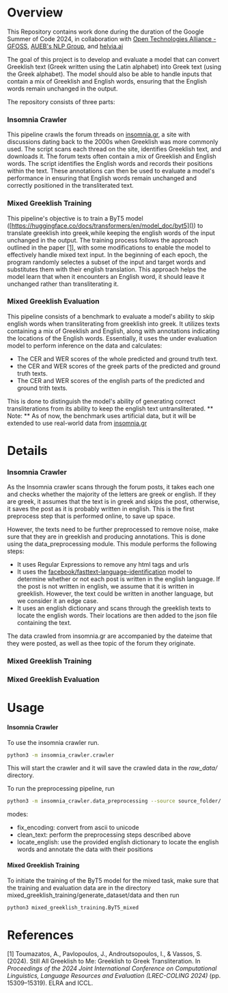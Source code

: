 # Overview

This Repository contains work done during the duration of the Google Summer of Code 2024, in collaboration with [Open Technologies Alliance - GFOSS](https://summerofcode.withgoogle.com/programs/2023/organizations/open-technologies-alliance-gfoss), [AUEB&#39;s NLP Group](http://nlp.cs.aueb.gr/), and [helvia.ai](helvia.ai)

The goal of this project is to develop and evaluate a model that can convert Greeklish text (Greek written using the Latin alphabet) into Greek text (using the Greek alphabet). The model should also be able to handle inputs that contain a mix of Greeklish and English words, ensuring that the English words remain unchanged in the output.

The repository consists of three parts:

### Insomnia Crawler

This pipeline crawls the forum threads on [insomnia.gr](insomnia.gr), a site with discussions dating back to the 2000s when Greeklish was more commonly used. The script scans each thread on the site, identifies Greeklish text, and downloads it. The forum texts often contain a mix of Greeklish and English words. The script identifies the English words and records their positions within the text. These annotations can then be used to evaluate a model's performance in ensuring that English words remain unchanged and correctly positioned in the transliterated text.

### Mixed Greeklish Training

This pipeline's objective is to train a ByT5 model ([https://huggingface.co/docs/transformers/en/model_doc/byt5]()) to translate greeklish into greek,while keeping the english words of the input unchanged in the output. The training process follows the approach outlined in the paper [[1]](https://aclanthology.org/2024.lrec-main.1330/), with some modifications to enable the model to effectively handle mixed text input. In the beginning of each epoch, the program randomly selectes a subset of the input and target words and substitutes them with their english translation. This approach helps the model learn that when it encounters an English word, it should leave it unchanged rather than transliterating it.

### Mixed Greeklish Evaluation

This pipeline consists of a benchmark to evaluate a model's ability to skip english words when transliterating from greeklish into greek. It utilizes texts containing a mix of Greeklish and English, along with annotations indicating the locations of the English words. Essentially, it uses the under evaluation model to perform inference on the data and calculates:

- The CER and WER scores of the whole predicted and ground truth text.
- the CER and WER scores of the greek parts of the predicted and ground truth texts.
- The CER and WER scores of the english parts of the predicted and ground trith texts.

This is done to distinguish the model's ability of generating correct transliterations from its ability to keep the english text untransliterated.
** Note: ** As of now, the benchmark uses artificial data, but it will be extended to use real-world data from [insomnia.gr](insomnia.gr)

# Details

### Insomnia Crawler 

As the Insomnia crawler scans through the forum posts, it takes each one and checks whether the majority of the letters are greek or english. If they are greek, it assumes that the text is in greek and skips the post, otherwise, it saves the post as it is probably written in english. This is the first preprocess step that is performed online, to save up space. 


However, the texts need to be further preprocessed to remove noise, make sure that they are in greeklish and producing annotations. This is done using the data_preprocessing module. This module performs the following steps:


- It uses Regular Expressions to remove any html tags and urls
- It uses the [facebook/fasttext-language-identification](https://huggingface.co/facebook/fasttext-language-identification) model to determine whether or not each post is written in the english language. If the post is not written in english, we assume that it is written in greeklish. However, the text could be written in another language, but we consider it an edge case.  
- It uses an english dictionary and scans through the greeklish texts to locate the english words. Their locations are then added to the json file containing the text. 

The data crawled from insomnia.gr are accompanied by the dateime that they were posted, as well as thee topic of the forum they originate.

### Mixed Greeklish Training

### Mixed Greeklish Evaluation

# Usage

#### Insomnia Crawler

To use the insomnia crawler run.

```bash
python3 -m insomnia_crawler.crawler
```

This will start the crawler and it will save the crawled data in the *raw_data/* directory. 

To run the preprocessing pipeline, run

```bash
python3 -m insomnia_crawler.data_preprocessing --source source_folder/ --destination destination_folder/ --mode mode --english_words_path path/to/english/words/
```
modes:
- fix_encoding: convert from ascii to unicode
- clean_text: perform the preprocessing steps described above
- locate_english: use the provided english dictionary to locate the english words and annotate the data with their positions


#### Mixed Greeklish Training

  To initiate the training of the ByT5 model for the mixed task, make sure that the training and evaluation data are in the directory mixed_greeklish_training/generate_dataset/data and then run

  ```bash
python3 mixed_greeklish_training.ByT5_mixed
  ```



# References

[1] Toumazatos, A., Pavlopoulos, J., Androutsopoulos, I., & Vassos, S. (2024). Still All Greeklish to Me: Greeklish to Greek Transliteration. In *Proceedings of the 2024 Joint International Conference on Computational Linguistics, Language Resources and Evaluation (LREC-COLING 2024)* (pp. 15309–15319). ELRA and ICCL.
